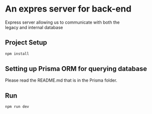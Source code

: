 # An expres server for back-end
Express server allowing us to communicate with both the  
legacy and internal database  

## Project Setup
```sh
npm install
```

## Setting up Prisma ORM for querying database
Please read the README.md that is in the Prisma folder.

## Run
```sh
npm run dev
```